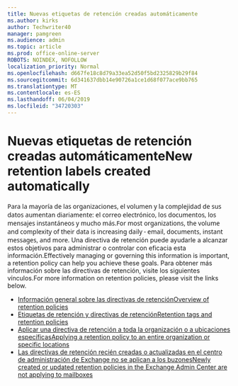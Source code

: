 ```yaml
---
title: Nuevas etiquetas de retención creadas automáticamente
ms.author: kirks
author: Techwriter40
manager: pamgreen
ms.audience: admin
ms.topic: article
ms.prod: office-online-server
ROBOTS: NOINDEX, NOFOLLOW
localization_priority: Normal
ms.openlocfilehash: d667fe18c8d79a33ea52d50f5bd2325829b29f84
ms.sourcegitcommit: 6d341637dbb14e90726a1ce1d68f077ace9bb765
ms.translationtype: MT
ms.contentlocale: es-ES
ms.lasthandoff: 06/04/2019
ms.locfileid: "34720303"
---
```

# <a name="new-retention-labels-created-automatically"></a><span data-ttu-id="b7212-102">Nuevas etiquetas de retención creadas automáticamente</span><span class="sxs-lookup"><span data-stu-id="b7212-102">New retention labels created automatically</span></span>

<p><span data-ttu-id="b7212-103"><span style="font-family: 'Segoe UI',sans-serif;">Para la mayoría de las organizaciones, el volumen y la complejidad de sus datos aumentan diariamente: el correo electrónico, los documentos, los mensajes instantáneos y mucho más.</span></span><span class="sxs-lookup"><span data-stu-id="b7212-103"><span style="font-family: 'Segoe UI',sans-serif;">For most organizations, the volume and complexity of their data is increasing daily - email, documents, instant messages, and more.</span></span></span> <span data-ttu-id="b7212-104">Una directiva de retención puede ayudarle a alcanzar estos objetivos para administrar o controlar con eficacia esta información.</span><span class="sxs-lookup"><span data-stu-id="b7212-104">Effectively managing or governing this information is important, a retention policy can help you achieve these goals.</span></span> <span data-ttu-id="b7212-105">Para obtener más información sobre las directivas de retención, visite los siguientes vínculos.</span><span class="sxs-lookup"><span data-stu-id="b7212-105">For more information on retention policies, please visit the links below.</span></span></p> <ul> <li><span data-ttu-id="b7212-106"><a href="https://docs.microsoft.com/en-us/office365/securitycompliance/retention-policies">Información general sobre las directivas de retención</a></span><span class="sxs-lookup"><span data-stu-id="b7212-106"><a href="https://docs.microsoft.com/en-us/office365/securitycompliance/retention-policies">Overview of retention policies</a></span></span></li> <li><span data-ttu-id="b7212-107"><a href="https://docs.microsoft.com/en-us/exchange/security-and-compliance/messaging-records-management/retention-tags-and-policies">Etiquetas de retención y directivas de retención</a></span><span class="sxs-lookup"><span data-stu-id="b7212-107"><a href="https://docs.microsoft.com/en-us/exchange/security-and-compliance/messaging-records-management/retention-tags-and-policies">Retention tags and retention policies</a></span></span></li> <li><span data-ttu-id="b7212-108"><a href="https://docs.microsoft.com/en-us/office365/securitycompliance/retention-policies#applying-a-retention-policy-to-an-entire-organization-or-specific-locations">Aplicar una directiva de retención a toda la organización o a ubicaciones específicas</a></span><span class="sxs-lookup"><span data-stu-id="b7212-108"><a href="https://docs.microsoft.com/en-us/office365/securitycompliance/retention-policies#applying-a-retention-policy-to-an-entire-organization-or-specific-locations">Applying a retention policy to an entire organization or specific locations</a></span></span></li> <li><span data-ttu-id="b7212-109"><a href="https://docs.microsoft.com/en-us/alchemyinsights/retention-policies-in-exchange-admin-center-not-working">Las directivas de retención recién creadas o actualizadas en el centro de administración de Exchange no se aplican a los buzones</a></span><span class="sxs-lookup"><span data-stu-id="b7212-109"><a href="https://docs.microsoft.com/en-us/alchemyinsights/retention-policies-in-exchange-admin-center-not-working">Newly created or updated retention policies in the Exchange Admin Center are not applying to mailboxes</a></span></span></li> </ul>

